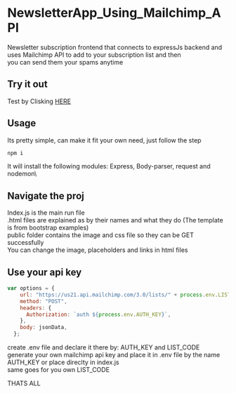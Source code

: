 # NewsletterApp_Using_Mailchimp_API
Newsletter subscription frontend that connects to expressJs backend and uses Mailchimp API to add to your subscription list and then\
you can send them your spams anytime

## Try it out
Test by Clisking [HERE](https://chambray-shrub-composer.glitch.me/)

## Usage
Its pretty simple, can make it fit your own need, just follow the step

```bash
npm i
```
It will install the following modules: Express, Body-parser, request and nodemon\

## Navigate the proj
Index.js is the main run file\
.html files are explained as by their names and what they do (The template is from bootstrap examples)\
public folder contains the image and css file so they can be GET successfully\
You can change the image, placeholders and links in html files

## Use your api key

```js
var options = {
    url: "https://us21.api.mailchimp.com/3.0/lists/" + process.env.LIST_CODE,
    method: "POST",
    headers: {
      Authorization: `auth ${process.env.AUTH_KEY}`,
    },
    body: jsonData,
  };
```
create .env file and declare it there by: AUTH_KEY and LIST_CODE\
generate your own mailchimp api key and place it in .env file by the name AUTH_KEY or place direclty in index.js\
same goes for you own LIST_CODE

THATS ALL
